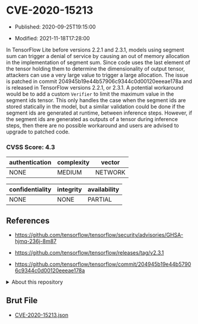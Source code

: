 # CVE-2020-15213

- Published: 2020-09-25T19:15:00

- Modified: 2021-11-18T17:28:00

In TensorFlow Lite before versions 2.2.1 and 2.3.1, models using segment sum can trigger a denial of service by causing an out of memory allocation in the implementation of segment sum. Since code uses the last element of the tensor holding them to determine the dimensionality of output tensor, attackers can use a very large value to trigger a large allocation. The issue is patched in commit 204945b19e44b57906c9344c0d00120eeeae178a and is released in TensorFlow versions 2.2.1, or 2.3.1. A potential workaround would be to add a custom `Verifier` to limit the maximum value in the segment ids tensor. This only handles the case when the segment ids are stored statically in the model, but a similar validation could be done if the segment ids are generated at runtime, between inference steps. However, if the segment ids are generated as outputs of a tensor during inference steps, then there are no possible workaround and users are advised to upgrade to patched code.

### CVSS Score: **4.3**

| authentication | complexity | vector |
| --- | --- | --- |
| NONE | MEDIUM | NETWORK |

| confidentiality | integrity | availability |
| --- | --- | --- |
| NONE | NONE | PARTIAL |

## References

* https://github.com/tensorflow/tensorflow/security/advisories/GHSA-hjmq-236j-8m87

* https://github.com/tensorflow/tensorflow/releases/tag/v2.3.1

* https://github.com/tensorflow/tensorflow/commit/204945b19e44b57906c9344c0d00120eeeae178a

<details>
<summary>About this repository</summary> 

  This repository is part of the project [Live Hack CVE](https://github.com/Live-Hack-CVE). Main website can be found [www.live-hack.org](https://www.live-hack.org) 
  
  Made by [Sn0wAlice](https://github.com/Sn0wAlice) for the people that care about security and need to have a feed of the latest CVEs. Hope you enjoy it, don't forget to star the repo and follow me on [Twitter](https://twitter.com/Sn0wAlice) and [Github](https://github.com/Sn0wAlice). And that is my [personnal website](https://www.alice-snow.me/)

  - [Home Page](https://github.com/Live-Hack-CVE)
  - [Framework](https://github.com/Live-Hack-CVE/cve-framework)
  - [CVE database](https://github.com/Live-Hack-CVE/full_database)
  - [Changelog](https://github.com/Live-Hack-CVE/Changelog)
</details>

## Brut File

* [CVE-2020-15213.json](https://raw.githubusercontent.com/Live-Hack-CVE/full_database/main/cves/2020/CVE-2020-15213.json)

